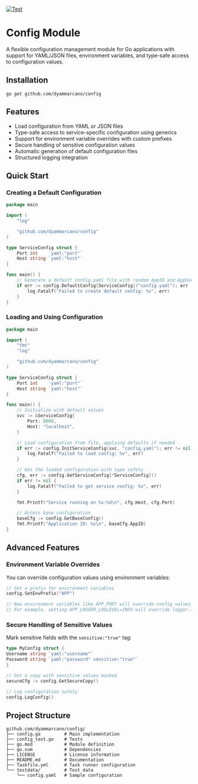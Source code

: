 [![Test](https://github.com/dyammarcano/config/actions/workflows/test.yml/badge.svg)](https://github.com/dyammarcano/config/actions/workflows/test.yml)

# Config Module

A flexible configuration management module for Go applications with support for YAML/JSON files, environment variables,
and type-safe access to configuration values.

## Installation

```shell
go get github.com/dyammarcano/config
```

## Features

- Load configuration from YAML or JSON files
- Type-safe access to service-specific configuration using generics
- Support for environment variable overrides with custom prefixes
- Secure handling of sensitive configuration values
- Automatic generation of default configuration files
- Structured logging integration

## Quick Start

### Creating a Default Configuration

```go
package main

import (
	"log"

	"github.com/dyammarcano/config"
)

type ServiceConfig struct {
	Port int    `yaml:"port"`
	Host string `yaml:"host"`
}

func main() {
	// Generate a default config.yaml file with random AppID and AppSecret
	if err := config.DefaultConfig[ServiceConfig]("config.yaml"); err != nil {
		log.Fatalf("Failed to create default config: %v", err)
	}
}
```

### Loading and Using Configuration

```go
package main

import (
	"fmt"
	"log"

	"github.com/dyammarcano/config"
)

type ServiceConfig struct {
	Port int    `yaml:"port"`
	Host string `yaml:"host"`
}

func main() {
	// Initialize with default values
	svc := &ServiceConfig{
		Port: 8080,
		Host: "localhost",
	}

	// Load configuration from file, applying defaults if needed
	if err := config.InitServiceConfig(svc, "config.yaml"); err != nil {
		log.Fatalf("Failed to load config: %v", err)
	}

	// Get the loaded configuration with type safety
	cfg, err := config.GetServiceConfig[*ServiceConfig]()
	if err != nil {
		log.Fatalf("Failed to get service config: %v", err)
	}

	fmt.Printf("Service running on %s:%d\n", cfg.Host, cfg.Port)

	// Access base configuration
	baseCfg := config.GetBaseConfig()
	fmt.Printf("Application ID: %s\n", baseCfg.AppID)
}
```

## Advanced Features

### Environment Variable Overrides

You can override configuration values using environment variables:

```go
// Set a prefix for environment variables
config.SetEnvPrefix("APP")

// Now environment variables like APP_PORT will override config values
// For example, setting APP_LOGGER_LOGLEVEL=INFO will override logger.logLevel
```

### Secure Handling of Sensitive Values

Mark sensitive fields with the `sensitive:"true"` tag:

```go
type MyConfig struct {
Username string `yaml:"username"`
Password string `yaml:"password" sensitive:"true"`
}

// Get a copy with sensitive values masked
secureCfg := config.GetSecureCopy()

// Log configuration safely
config.LogConfig()
```

## Project Structure

```text
github.com/dyammarcano/config/
├── config.go         # Main implementation
├── config_test.go    # Tests
├── go.mod            # Module definition
├── go.sum            # Dependencies
├── LICENSE           # License information
├── README.md         # Documentation
├── Taskfile.yml      # Task runner configuration
└── testdata/         # Test data
    └── config.yaml   # Sample configuration
```
